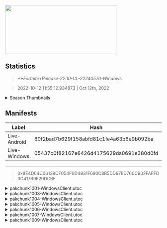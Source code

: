 <div style="pointer-events: none">
  <img style="pointer-events: none" src="https://raw.githubusercontent.com/Tectors/Archive/master/source/dependents/gen.22.10.svg" width="360" height="155">
<div>

## Statistics
> *++Fortnite+Release-22.10-CL-22240570-Windows*

> 2022-10-12 11:55:12.934873 | Oct 12th, 2022

<details>
  <summary>Season Thumbnails</summary>

  > Seasonal thumbnails are a season's normal ltms and their photos.

  | Name | ID |
  | - | - |
  | [Zero Build - Duos](https://raw.githubusercontent.com/Tectors/Archive/master/source/dependents/monthly-rotaton/playlist_nobuildbr_duo_22_10.png) | Playlist_NoBuildBR_Duo |
  | [Solo](https://raw.githubusercontent.com/Tectors/Archive/master/source/dependents/monthly-rotaton/playlist_defaultsolo_22_10.png) | Playlist_DefaultSolo |
  | [Zero Build - Trios](https://raw.githubusercontent.com/Tectors/Archive/master/source/dependents/monthly-rotaton/playlist_nobuildbr_trio_22_10.png) | Playlist_NoBuildBR_Trio |
  | [Zero Build - Solo](https://raw.githubusercontent.com/Tectors/Archive/master/source/dependents/monthly-rotaton/playlist_nobuildbr_solo_22_10.png) | Playlist_NoBuildBR_Solo |
</details>

## Manifests
| Label | Hash | Route |
| - | - | - |
| Live-Android | 80f2bad7b629f158abfd81c1fe4a63b6e9b092ba | [5fcFUQPLT6vOe9nSQkKwPl6ym9KYgQ](https://github.com/Tectors/Archive/blob/master/manifests/5fcFUQPLT6vOe9nSQkKwPl6ym9KYgQ.manifest) |
| Live-Windows | 05437c0f82167e6426d4175629da0691e380d0fd | [vipEh_Q7IAKU3BYRRUypm2181HYO3g](https://github.com/Tectors/Archive/blob/master/manifests/vipEh_Q7IAKU3BYRRUypm2181HYO3g.manifest) |

---

> 0x8E4D64C06138CF054F0D4931F690C8B5DD97ED760C902FAFFD3C417B9F29DCBF

<details>
  <summary>pakchunk1001-WindowsClient.utoc</summary>

  > FortniteGame/Content/Paks/pakchunk1001-WindowsClient.utoc

  > 0x97D101E70FE08BF2838EEB7823393763830F2DA1CFE556D5EA23D8B10C6C0745

  <img src="https://raw.githubusercontent.com/Tectors/Archive/master/source/dependents/referred/LoadingScreen_Spectacle.svg" width="100"> 
</details>

<details>
  <summary>pakchunk1003-WindowsClient.utoc</summary>

  > FortniteGame/Content/Paks/pakchunk1003-WindowsClient.utoc

  > 0x9000F6F3020EEB5DC546D83971F1B3FA36F439F79DDA5DCDA275464A67AA0805

  <img src="https://raw.githubusercontent.com/Tectors/Archive/master/source/dependents/referred/SPID_431_SoundwaveSeriesAN.svg" width="100"> <img src="https://raw.githubusercontent.com/Tectors/Archive/master/source/dependents/referred/LSID_463_SoundwaveSeriesAN.svg" width="100"> 
</details>

<details>
  <summary>pakchunk1004-WindowsClient.utoc</summary>

  > FortniteGame/Content/Paks/pakchunk1004-WindowsClient.utoc

  > 0xE851A6EFF448024AB69D892C97E764B93BC14B3826CFF0F13D0E22B24301C27B

  <img src="https://raw.githubusercontent.com/Tectors/Archive/master/source/dependents/referred/EID_Coping.svg" width="100"> 
</details>

<details>
  <summary>pakchunk1005-WindowsClient.utoc</summary>

  > FortniteGame/Content/Paks/pakchunk1005-WindowsClient.utoc

  > 0xBDF2191419A649682FCD20C6FE5ECDD04188AC0359A54280ECE7EAA3E9F87C18

  <img src="https://raw.githubusercontent.com/Tectors/Archive/master/source/dependents/referred/Pickaxe_MercurialStorm.svg" width="100"> <img src="https://raw.githubusercontent.com/Tectors/Archive/master/source/dependents/referred/LoadingScreen_MercurialStorm.svg" width="100"> <img src="https://raw.githubusercontent.com/Tectors/Archive/master/source/dependents/referred/EID_MercurialStorm.svg" width="100"> <img src="https://raw.githubusercontent.com/Tectors/Archive/master/source/dependents/referred/Character_MercurialStorm.svg" width="100"> <img src="https://raw.githubusercontent.com/Tectors/Archive/master/source/dependents/referred/Backpack_MercurialStorm.svg" width="100"> 
</details>

<details>
  <summary>pakchunk1006-WindowsClient.utoc</summary>

  > FortniteGame/Content/Paks/pakchunk1006-WindowsClient.utoc

  > 0xDEEF44DAF033B84DD597CB0E1B88F35F6462880F86172BA438B78E6A454E7F72

  <img src="https://raw.githubusercontent.com/Tectors/Archive/master/source/dependents/referred/Wrap_Despair.svg" width="100"> <img src="https://raw.githubusercontent.com/Tectors/Archive/master/source/dependents/referred/Pickaxe_Despair.svg" width="100"> <img src="https://raw.githubusercontent.com/Tectors/Archive/master/source/dependents/referred/LoadingScreen_Despair.svg" width="100"> <img src="https://raw.githubusercontent.com/Tectors/Archive/master/source/dependents/referred/Character_Despair.svg" width="100"> <img src="https://raw.githubusercontent.com/Tectors/Archive/master/source/dependents/referred/Backpack_Despair.svg" width="100"> 
</details>

<details>
  <summary>pakchunk1007-WindowsClient.utoc</summary>

  > FortniteGame/Content/Paks/pakchunk1007-WindowsClient.utoc

  > 0x2728539A3267A2C4262DE18C417842B6497F6AE5FE99D7B93F5D4CB1613022AC

  <img src="https://raw.githubusercontent.com/Tectors/Archive/master/source/dependents/referred/Wrap_DarkAzeala.svg" width="100"> <img src="https://raw.githubusercontent.com/Tectors/Archive/master/source/dependents/referred/Pickaxe_DarkAzalea.svg" width="100"> <img src="https://raw.githubusercontent.com/Tectors/Archive/master/source/dependents/referred/Character_DarkAzalea.svg" width="100"> <img src="https://raw.githubusercontent.com/Tectors/Archive/master/source/dependents/referred/Backpack_DarkAzalea.svg" width="100"> 
</details>

<details>
  <summary>pakchunk1009-WindowsClient.utoc</summary>

  > FortniteGame/Content/Paks/pakchunk1009-WindowsClient.utoc

  > 0xC3F44D6351B55B89FAC1915F6546AA6BB32F132C573D4E36651CA943E51C3556

  <img src="https://raw.githubusercontent.com/Tectors/Archive/master/source/dependents/referred/Character_Billy.svg" width="100"> 
</details>

